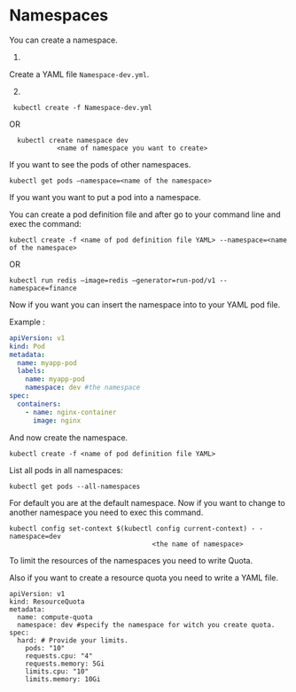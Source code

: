 Namespaces
========


You can create a namespace.

 1)
   Create a YAML file ```Namespace-dev.yml```.
   
 2)
   ```
    kubectl create -f Namespace-dev.yml
   ```
OR
```
  kubectl create namespace dev
  			<name of namespace you want to create>
```

If you want to see the pods of other namespaces.

```
kubectl get pods –namespace=<name of the namespace>
```

If you want you want to put a pod into a namespace.

You can create a pod definition file and after go to your command line and exec the command:

```
kubectl create -f <name of pod definition file YAML> --namespace=<name of the namespace>
```

OR

```
kubectl run redis –image=redis –generator=run-pod/v1 --namespace=finance
```

Now if you want you can insert the namespace into to your YAML pod file. 

Example :

```YAML
apiVersion: v1
kind: Pod
metadata:
  name: myapp-pod
  labels:
    name: myapp-pod
    namespace: dev #the namespace
spec:
  containers:
    - name: nginx-container
      image: nginx
```

And now create the namespace.

```
kubectl create -f <name of pod definition file YAML>
```


List all pods in all namespaces:

```
kubectl get pods --all-namespaces  
```


For default you are at the default namespace.
Now if you want to change to another namespace you need to exec this command.

```
kubectl config set-context $(kubectl config current-context) - - namespace=dev 
									<the name of namespace>
```

To limit the resources of the namespaces you need to write Quota. 

Also if you want to create a resource quota you need to write a YAML file.


```
apiVersion: v1
kind: ResourceQuota
metadata:
  name: compute-quota 
  namespace: dev #specify the namespace for witch you create quota.
spec:
  hard: # Provide your limits.
    pods: "10"
    requests.cpu: "4"
    requests.memory: 5Gi
    limits.cpu: "10"
    limits.memory: 10Gi
  
```
